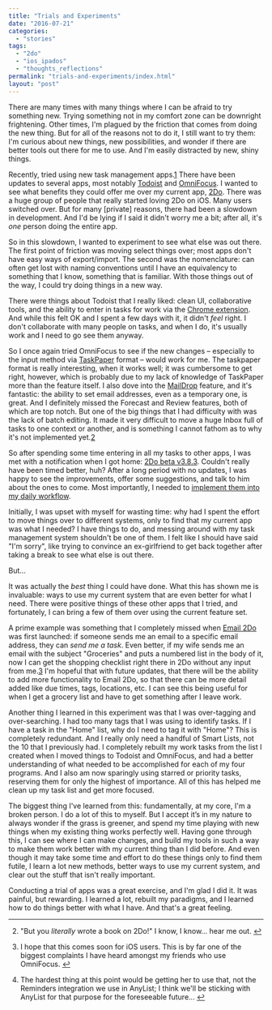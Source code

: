 ```yaml
---
title: "Trials and Experiments"
date: "2016-07-21"
categories: 
  - "stories"
tags: 
  - "2do"
  - "ios_ipados"
  - "thoughts_reflections"
permalink: "trials-and-experiments/index.html"
layout: "post"
---
```


There are many times with many things where I can be afraid to try something new. Trying something not in my comfort zone can be downright frightening. Other times, I'm plagued by the friction that comes from doing the new thing. But for all of the reasons not to do it, I still want to try them: I'm curious about new things, new possibilities, and wonder if there are better tools out there for me to use. And I'm easily distracted by new, shiny things.

Recently, tried using new task management apps.[1](#fn-800-1) There have been updates to several apps, most notably [Todoist](https://geo.itunes.apple.com/us/app/todoist-to-do-list-task-manager/id572688855?mt=8&uo=4&at=1001l4VZ&ct=nahumck_me) and [OmniFocus](https://geo.itunes.apple.com/us/app/omnifocus-2/id904071710?mt=8&uo=4&at=1001l4VZ&ct=nahumck_me). I wanted to see what benefits they could offer me over my current app, [2Do](https://geo.itunes.apple.com/us/app/2do/id303656546?mt=8&uo=4&at=1001l4VZ&ct=nahumck_me). There was a huge group of people that really started loving 2Do on iOS. Many users switched over. But for many \[private\] reasons, there had been a slowdown in development. And I'd be lying if I said it didn't worry me a bit; after all, it's _one_ person doing the entire app.

So in this slowdown, I wanted to experiment to see what else was out there. The first point of friction was moving select things over; most apps don't have easy ways of export/import. The second was the nomenclature: can often get lost with naming conventions until I have an equivalency to something that I know, something that is familiar. With those things out of the way, I could try doing things in a new way.

There were things about Todoist that I really liked: clean UI, collaborative tools, and the ability to enter in tasks for work via the [Chrome extension](https://chrome.google.com/webstore/detail/todoist-to-do-list-and-ta/jldhpllghnbhlbpcmnajkpdmadaolakh?hl=en). And while this felt OK and I spent a few days with it, it didn't _feel_ right. I don't collaborate with many people on tasks, and when I do, it's usually work and I need to go see them anyway.

So I once again tried OmniFocus to see if the new changes – especially to the input method via [TaskPaper](http://taskpaper.com) format – would work for me. The taskpaper format is really interesting, when it works well; it was cumbersome to get right, however, which is probably due to my lack of knowledge of TaskPaper more than the feature itself. I also dove into the [MailDrop](https://support.omnigroup.com/omnifocus-mail-drop/) feature, and it's fantastic: the ability to set email addresses, even as a temporary one, is great. And I definitely missed the Forecast and Review features, both of which are top notch. But one of the big things that I had difficulty with was the lack of batch editing. It made it very difficult to move a huge Inbox full of tasks to one context or another, and is something I cannot fathom as to why it's not implemented yet.[2](#fn-800-2)

So after spending some time entering in all my tasks to other apps, I was met with a notification when I got home: [2Do beta v3.8.3](http://www.2doapp.com/little-things/). Couldn't really have been timed better, huh? After a long period with no updates, I was happy to see the improvements, offer some suggestions, and talk to him about the ones to come. Most importantly, I needed to [implement them into my daily workflow](https://www.nahumck.me/making-2do-lists-better).

Initially, I was upset with myself for wasting time: why had I spent the effort to move things over to different systems, only to find that my current app was what I needed? I have things to do, and messing around with my task management system shouldn't be one of them. I felt like I should have said "I'm sorry", like trying to convince an ex-girlfriend to get back together after taking a break to see what else is out there.

But…

It was actually the _best_ thing I could have done. What this has shown me is invaluable: ways to use my current system that are even better for what I need. There were positive things of these other apps that I tried, and fortunately, I can bring a few of them over using the current feature set.

A prime example was something that I completely missed when [Email 2Do](http://www.2doapp.com/youve-got-task/) was first launched: if someone sends me an email to a specific email address, they can _send me a task_. Even better, if my wife sends me an email with the subject "Groceries" and puts a numbered list in the body of it, now I can get the shopping checklist right there in 2Do without any input from me.[3](#fn-800-3) I'm hopeful that with future updates, that there will be the ability to add more functionality to Email 2Do, so that there can be more detail added like due times, tags, locations, etc. I can see this being useful for when I get a grocery list and have to get something after I leave work.

Another thing I learned in this experiment was that I was over-tagging and over-searching. I had too many tags that I was using to identify tasks. If I have a task in the "Home" list, why do I need to tag it with "Home"? This is completely redundant. And I really only need a handful of Smart Lists, not the 10 that I previously had. I completely rebuilt my work tasks from the list I created when I moved things to Todoist and OmniFocus, and had a better understanding of what needed to be accomplished for each of my four programs. And I also am now sparingly using starred or priority tasks, reserving them for only the highest of importance. All of this has helped me clean up my task list and get more focused.

The biggest thing I've learned from this: fundamentally, at my core, I'm a broken person. I do a lot of this to myself. But I accept it’s in my nature to always wonder if the grass is greener, and spend my time playing with new things when my existing thing works perfectly well. Having gone through this, I can see where I can make changes, and build my tools in such a way to make them work better with my current thing than I did before. And even though it may take some time and effort to do these things only to find them futile, I learn a lot new methods, better ways to use my current system, and clear out the stuff that isn't really important.

Conducting a trial of apps was a great exercise, and I'm glad I did it. It was painful, but rewarding. I learned a lot, rebuilt my paradigms, and I learned how to do things better with what I have. And that's a great feeling.

* * *

2. "But you _literally_ wrote a book on 2Do!" I know, I know… hear me out. [↩](#fnref-800-1)

4. I hope that this comes soon for iOS users. This is by far one of the biggest complaints I have heard amongst my friends who use OmniFocus. [↩](#fnref-800-2)

6. The hardest thing at this point would be getting her to use that, not the Reminders integration we use in AnyList; I think we'll be sticking with AnyList for that purpose for the foreseeable future... [↩](#fnref-800-3)
